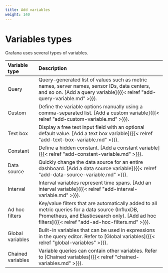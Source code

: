 ```yaml
---
title: Add variables
weight: 140
---
```


# Variables types

Grafana uses several types of variables.

| Variable type     | Description                                                                                                                                                                                          |
| :---------------- | :--------------------------------------------------------------------------------------------------------------------------------------------------------------------------------------------------- |
| Query             | Query-generated list of values such as metric names, server names, sensor IDs, data centers, and so on. [Add a query variable]({{< relref "add-query-variable.md" >}}).                              |
| Custom            | Define the variable options manually using a comma-separated list. [Add a custom variable]({{< relref "add-custom-variable.md" >}}).                                                                 |
| Text box          | Display a free text input field with an optional default value. [Add a text box variable]({{< relref "add-text-box-variable.md" >}}).                                                                |
| Constant          | Define a hidden constant. [Add a constant variable]({{< relref "add-constant-variable.md" >}}).                                                                                                      |
| Data source       | Quickly change the data source for an entire dashboard. [Add a data source variable]({{< relref "add-data-source-variable.md" >}}).                                                                  |
| Interval          | Interval variables represent time spans. [Add an interval variable]({{< relref "add-interval-variable.md" >}}).                                                                                      |
| Ad hoc filters    | Key/value filters that are automatically added to all metric queries for a data source (InfluxDB, Prometheus, and Elasticsearch only). [Add ad hoc filters]({{< relref "add-ad-hoc-filters.md" >}}). |
| Global variables  | Built-in variables that can be used in expressions in the query editor. Refer to [Global variables]({{< relref "global-variables" >}}).                                                              |
| Chained variables | Variable queries can contain other variables. Refer to [Chained variables]({{< relref "chained-variables.md" >}}).                                                                                   |
